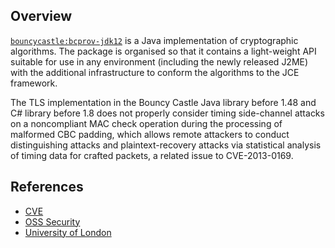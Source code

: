 ## Overview
[`bouncycastle:bcprov-jdk12`](http://search.maven.org/#search%7Cga%7C1%7Ca%3A%22bcprov-jdk12%22) is a Java implementation of cryptographic algorithms. The package is organised so that it contains a light-weight API suitable for use in any environment (including the newly released J2ME) with the additional infrastructure to conform the algorithms to the JCE framework.

The TLS implementation in the Bouncy Castle Java library before 1.48 and C# library before 1.8 does not properly consider timing side-channel attacks on a noncompliant MAC check operation during the processing of malformed CBC padding, which allows remote attackers to conduct distinguishing attacks and plaintext-recovery attacks via statistical analysis of timing data for crafted packets, a related issue to CVE-2013-0169.

## References
- [CVE](https://web.nvd.nist.gov/view/vuln/detail?vulnId=CVE-2013-1624)
- [OSS Security](http://openwall.com/lists/oss-security/2013/02/05/24)
- [University of London](http://www.isg.rhul.ac.uk/tls/TLStiming.pdf)
